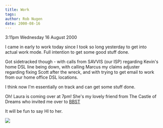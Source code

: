 ```yaml
---
title: Work
tags: 
author: Rob Nugen
date: 2000-08-16
---
```


<p class=date>3:11pm Wednesday 16 August 2000</p>

<p>I came in early to work today since I took so long yesterday to get into
actual work mode.  Full intention to get some good stuff done.

<p>Got sidetracked though - with calls from SAVVIS (our ISP) regarding
Kevin's home DSL line being down, with calling Marcus my claims adjuster
regarding fixing Scott after the wreck, and with trying to get email to work
from our home office DSL locations.

<p>I think now I'm essentially on track and can get some stuff done.

<p>Oh!  Laura is coming over at 7pm!  She's my lovely friend from The Castle
of Dreams who invited me over to <a href="http://www.geeky-boy.com">BBST</a>

<p>It will be fun to say HI to her.

<p><img src="/images/rob/wL-ROB.gif">

